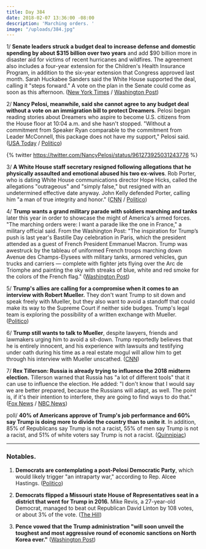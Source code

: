 ```yaml
---
title: Day 384
date: 2018-02-07 13:36:00 -08:00
description: 'Marching orders. '
image: "/uploads/384.jpg"
---
```


1/ **Senate leaders struck a budget deal to increase defense and domestic spending by about $315 billion over two years** and add $90 billion more in disaster aid for victims of recent hurricanes and wildfires. The agreement also includes a four-year extension for the Children's Health Insurance Program, in addition to the six-year extension that Congress approved last month. Sarah Huckabee Sanders said the White House supported the deal, calling it "steps forward." A vote on the plan in the Senate could come as soon as this afternoon. ([New York Times](https://www.nytimes.com/2018/02/07/us/politics/budget-deal-trump.html) / [Washington Post](https://www.washingtonpost.com/business/economy/spending-deal-in-jeopardy-as-pelosi-issues-last-minute-demand-on-immigration/2018/02/07/a07e4e68-0c1b-11e8-8890-372e2047c935_story.html))

2/ **Nancy Pelosi, meanwhile, said she cannot agree to any budget deal without a vote on an immigration bill to protect Dreamers**. Pelosi began reading stories about Dreamers who aspire to become U.S. citizens from the House floor at 10:04 a.m. and she hasn't stopped. "Without a commitment from Speaker Ryan comparable to the commitment from Leader McConnell, this package does not have my support," Pelosi said.  ([USA Today](https://www.usatoday.com/story/news/politics/onpolitics/2018/02/07/nancy-pelosi-spends-three-hours-reading-dreamer-stories-house-floor/315717002/) / [Politico](https://www.politico.com/story/2018/02/07/government-shutdown-senate-budget-deal-395984))

{% twitter https://twitter.com/NancyPelosi/status/961273925031243776 %}

3/ **A White House staff secretary resigned following allegations that he physically assaulted and emotional abused his two ex-wives**. Rob Porter, who is dating White House communications director Hope Hicks, called the allegations "outrageous" and "simply false," but resigned with an undetermined effective date anyway. John Kelly defended Porter, calling him "a man of true integrity and honor." ([CNN](https://www.cnn.com/2018/02/07/politics/rob-porter-white-house-resignation/index.html) / [Politico](https://www.politico.com/story/2018/02/07/white-house-aide-rob-porter-resigns-after-allegations-from-ex-wives-397407))

4/ **Trump wants a grand military parade with soldiers marching and tanks** later this year in order to showcase the might of America's armed forces. "The marching orders were: I want a parade like the one in France," a military official said. From the Washington Post: "The inspiration for Trump’s push is last year's Bastille Day celebration in Paris, which the president attended as a guest of French President Emmanuel Macron. Trump was awestruck by the tableau of uniformed French troops marching down Avenue des Champs-Elysees with military tanks, armored vehicles, gun trucks and carriers — complete with fighter jets flying over the Arc de Triomphe and painting the sky with streaks of blue, white and red smoke for the colors of the French flag." ([Washington Post](https://www.washingtonpost.com/politics/trumps-marching-orders-to-the-pentagon-plan-a-grand-military-parade/2018/02/06/9e19ca88-0b55-11e8-8b0d-891602206fb7_story.html))

5/ **Trump's allies are calling for a compromise when it comes to an interview with Robert Mueller.** They don't want Trump to sit down and speak freely with Mueller, but they also want to avoid a standoff that could make its way to the Supreme Court if neither side budges. Trump's legal team is exploring the possibility of a written exchange with Mueller. ([Politico](https://www.politico.com/story/2018/02/07/trump-mueller-russia-probe-395958))

6/ **Trump still wants to talk to Mueller**, despite lawyers, friends and lawmakers urging him to avoid a sit-down. Trump reportedly believes that he is entirely innocent, and his experience with lawsuits and testifying under oath during his time as a real estate mogul will allow him to get through his interview with Mueller unscathed. ([CNN](https://www.cnn.com/2018/02/06/politics/trump-mueller-interview/index.html))

7/ **Rex Tillerson: Russia is already trying to influence the 2018 midterm election.** Tillerson warned that Russia has "a lot of different tools" that it can use to influence the election. He added: "I don't know that I would say we are better prepared, because the Russians will adapt, as well. The point is, if it's their intention to interfere, they are going to find ways to do that." ([Fox News](http://www.foxnews.com/politics/2018/02/06/russians-already-meddling-in-us-midterms-tillerson-says.html) / [NBC News](https://www.nbcnews.com/news/us-news/tillerson-warns-u-s-not-better-prepared-new-russian-election-n845396))

poll/ **40% of Americans approve of Trump's job performance and 60%  say Trump is doing more to divide the country than to unite it**. In addition, 85% of Republicans say Trump is not a racist, 55% of men say Trump is not a racist, and 51% of white voters say Trump is not a racist. ([Quinnipiac](https://poll.qu.edu/national/release-detail?ReleaseID=2518))

---

### Notables.

1. **Democrats are contemplating a post-Pelosi Democratic Party**, which would likely trigger "an intraparty war," according to Rep. Alcee Hastings. ([Politico](https://www.politico.com/story/2018/02/06/nancy-pelosi-house-democrats-395924))

2. **Democrats flipped a Missouri state House of Representatives seat in a district that went for Trump in 2016.** Mike Revis, a 27-year-old Democrat, managed to beat out Republican David Linton by 108 votes, or about 3% of the vote. ([The Hill](http://thehill.com/homenews/state-watch/372670-dems-pick-up-deep-red-legislative-seat-in-missouri))

3. **Pence vowed that the Trump administration "will soon unveil the toughest and most aggressive round of economic sanctions on North Korea ever."** ([Washington Post](https://www.washingtonpost.com/politics/north-korea-to-face-harshest-us-sanctions-ever-pence-vows/2018/02/07/7c8a67bc-0be9-11e8-baf5-e629fc1cd21e_story.html))